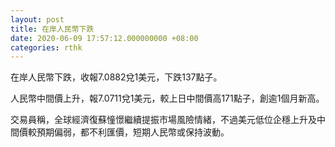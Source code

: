```yaml
---
layout: post
title: 在岸人民幣下跌
date: 2020-06-09 17:57:12.000000000 +08:00
categories: rthk
---
```


在岸人民幣下跌，收報7.0882兌1美元，下跌137點子。

人民幣中間價上升，報7.0711兌1美元，較上日中間價高171點子，創逾1個月新高。

交易員稱，全球經濟復蘇憧憬繼續提振市場風險情緒，不過美元低位企穩上升及中間價較預期偏弱，都不利匯價，短期人民幣或保持波動。
